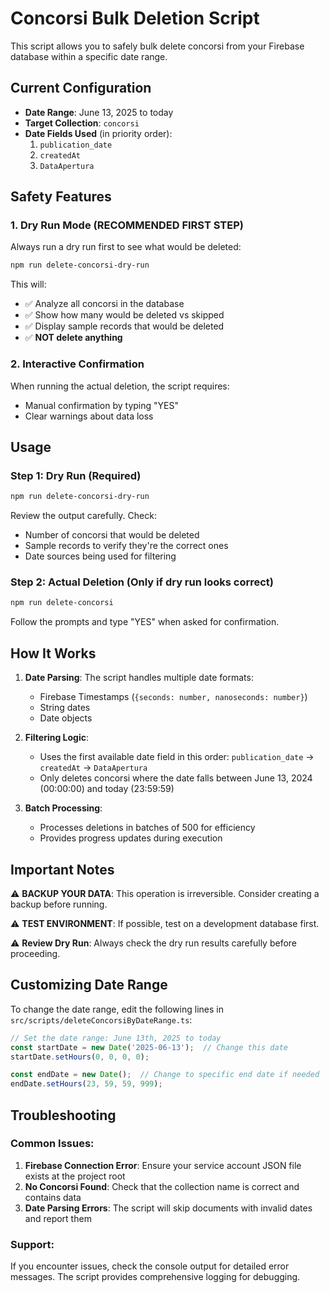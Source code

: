 # Concorsi Bulk Deletion Script

This script allows you to safely bulk delete concorsi from your Firebase database within a specific date range.

## Current Configuration

- **Date Range**: June 13, 2025 to today
- **Target Collection**: `concorsi`
- **Date Fields Used** (in priority order):
  1. `publication_date`
  2. `createdAt` 
  3. `DataApertura`

## Safety Features

### 1. Dry Run Mode (RECOMMENDED FIRST STEP)
Always run a dry run first to see what would be deleted:

```bash
npm run delete-concorsi-dry-run
```

This will:
- ✅ Analyze all concorsi in the database
- ✅ Show how many would be deleted vs skipped
- ✅ Display sample records that would be deleted
- ✅ **NOT delete anything**

### 2. Interactive Confirmation
When running the actual deletion, the script requires:
- Manual confirmation by typing "YES"
- Clear warnings about data loss

## Usage

### Step 1: Dry Run (Required)
```bash
npm run delete-concorsi-dry-run
```

Review the output carefully. Check:
- Number of concorsi that would be deleted
- Sample records to verify they're the correct ones
- Date sources being used for filtering

### Step 2: Actual Deletion (Only if dry run looks correct)
```bash
npm run delete-concorsi
```

Follow the prompts and type "YES" when asked for confirmation.

## How It Works

1. **Date Parsing**: The script handles multiple date formats:
   - Firebase Timestamps (`{seconds: number, nanoseconds: number}`)
   - String dates
   - Date objects

2. **Filtering Logic**: 
   - Uses the first available date field in this order: `publication_date` → `createdAt` → `DataApertura`
   - Only deletes concorsi where the date falls between June 13, 2024 (00:00:00) and today (23:59:59)

3. **Batch Processing**: 
   - Processes deletions in batches of 500 for efficiency
   - Provides progress updates during execution

## Important Notes

⚠️ **BACKUP YOUR DATA**: This operation is irreversible. Consider creating a backup before running.

⚠️ **TEST ENVIRONMENT**: If possible, test on a development database first.

⚠️ **Review Dry Run**: Always check the dry run results carefully before proceeding.

## Customizing Date Range

To change the date range, edit the following lines in `src/scripts/deleteConcorsiByDateRange.ts`:

```typescript
// Set the date range: June 13th, 2025 to today
const startDate = new Date('2025-06-13');  // Change this date
startDate.setHours(0, 0, 0, 0);

const endDate = new Date();  // Change to specific end date if needed
endDate.setHours(23, 59, 59, 999);
```

## Troubleshooting

### Common Issues:

1. **Firebase Connection Error**: Ensure your service account JSON file exists at the project root
2. **No Concorsi Found**: Check that the collection name is correct and contains data
3. **Date Parsing Errors**: The script will skip documents with invalid dates and report them

### Support:
If you encounter issues, check the console output for detailed error messages. The script provides comprehensive logging for debugging. 